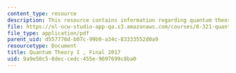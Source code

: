 ```yaml
---
content_type: resource
description: This resource contains information regarding quantum theory I, exams.
file: https://ol-ocw-studio-app-qa.s3.amazonaws.com/courses/8-321-quantum-theory-i-fall-2017/9a9e50c50deccedc455e9697699c8ba0_MIT8_321F17_Final_2017.pdf
file_type: application/pdf
parent_uid: d557776d-b07c-99b9-a34c-83333552d0a9
resourcetype: Document
title: Quantum Theory I , Final 2017
uid: 9a9e50c5-0dec-cedc-455e-9697699c8ba0
---
```

